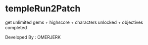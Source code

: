 templeRun2Patch
===============

get unlimited gems + highscore + characters unlocked + objectives completed


Developed By : OMERJERK
